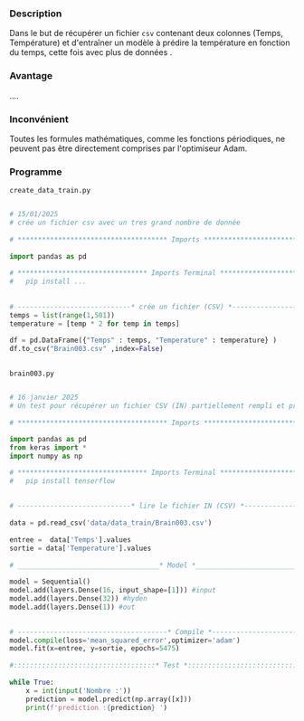 ### Description
Dans le but de récupérer un fichier `csv` contenant deux colonnes (Temps, Température) et d'entraîner un modèle à prédire la température en fonction du temps, cette fois avec plus de données .
### Avantage 
....

### Inconvénient 
Toutes les formules mathématiques, comme les fonctions périodiques, ne peuvent pas être directement comprises par l'optimiseur Adam.

### Programme

`create_data_train.py`
```python

# 15/01/2025  
# crée un fichier csv avec un tres grand nombre de donnée  
  
# ************************************* Imports ******************************#  
  
import pandas as pd  
  
# ******************************** Imports Terminal **************************#  
#   pip install ...  
  
  
# ----------------------------* crée un fichier (CSV) *---------------------#  
temps = list(range(1,501))  
temperature = [temp * 2 for temp in temps]  
  
df = pd.DataFrame({"Temps" : temps, "Temperature" : temperature} )  
df.to_csv("Brain003.csv" ,index=False)  
  
```

`brain003.py`
```python

# 16 janvier 2025  
# Un test pour récupérer un fichier CSV (IN) partiellement rempli et prédire les valeurs manquantes avec cette fois plus de donnée  
  
# ************************************* Imports ******************************#  
  
import pandas as pd  
from keras import *  
import numpy as np  

# ******************************** Imports Terminal **************************#  
#   pip install tenserflow  
  
  
# ----------------------------* lire le fichier IN (CSV) *---------------------#  
  
data = pd.read_csv('data/data_train/Brain003.csv')  
  
entree =  data['Temps'].values  
sortie = data['Temperature'].values  
  
# ___________________________________* Model *_________________________________#  
  
model = Sequential()  
model.add(layers.Dense(16, input_shape=[1])) #input  
model.add(layers.Dense(32)) #hyden  
model.add(layers.Dense(1)) #out  
  

# -------------------------------------* Compile *-----------------------------#  
model.compile(loss='mean_squared_error',optimizer='adam')  
model.fit(x=entree, y=sortie, epochs=5475)  
  
#:::::::::::::::::::::::::::::::::::* Test *:::::::::::::::::::::::::::::::::#  
  
while True:  
    x = int(input('Nombre :'))  
    prediction = model.predict(np.array([x]))  
    print(f'prediction :{prediction} ')
```